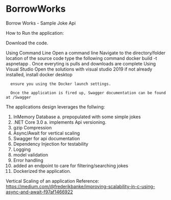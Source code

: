 # BorrowWorks
Borrow Works - Sample Joke Api

How to Run the application:
      
   Download the code.

   Using Command Line
      Open a command line 
      Navigate to the directory/folder location of the source code
      type the following command
             docker build -t aspnetapp .
      Once everyting is pulls and downloads are complete
   Using Visual Studio
      Open the solutions with visual studio 2019
      if not already installed, install docker desktop

      ensure you using the Docker launch settings.

      Once the application is fired up, Swagger documentation can be found at /Swagger



The applications design leverages the follwing:
1. InMemory Database
   a. prepopulated with some simple jokes
2. .NET Core 3.0
   a. implements Api versioning.
3. gzip Compression
4. Async/Await for vertical scaling
5. Swagger for api documentation
6. Dependency Injection for testability
7. Logging
8. model validation
9. Error handling
10. added an endpoint to care for filtering/searching jokes
11. Dockerized the application.



Vertical Scaling of an application Reference:
https://medium.com/@frederikbanke/improving-scalability-in-c-using-async-and-await-f97af1466922
